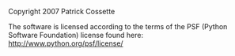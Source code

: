 Copyright 2007 Patrick Cossette

The software is licensed according to the terms of the PSF (Python Software Foundation) license found here: http://www.python.org/psf/license/